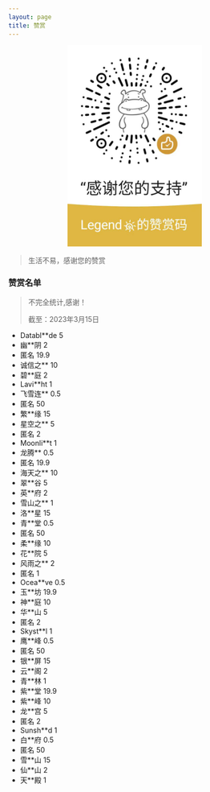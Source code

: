 ```yaml
---
layout: page
title: 赞赏
---
```


<div style="text-align: center;">
<img src="/static/wxzs/wxds.png" style="height: 400px" alt="zs">
</div>


> 生活不易，感谢您的赞赏

### 赞赏名单

> 不完全统计,感谢！
>
> 截至：2023年3月15日

- Databl**de 5
- 幽**阴 2
- 匿名 19.9
- 诚信之** 10
- 碧**庭 2
- Lavi**ht 1
- 飞雪连** 0.5
- 匿名 50
- 繁**缘 15
- 星空之** 5
- 匿名 2
- Moonli**t 1
- 龙腾** 0.5
- 匿名 19.9
- 海天之** 10
- 翠**谷 5
- 英**府 2
- 雪山之** 1
- 洛**星 15
- 青**堂 0.5
- 匿名 50
- 柔**缘 10
- 花**院 5
- 风雨之** 2
- 匿名 1
- Ocea**ve 0.5
- 玉**坊 19.9
- 神**庭 10
- 华**山 5
- 匿名 2
- Skyst**l 1
- 鹰**峰 0.5
- 匿名 50
- 银**屏 15
- 云**阁 2
- 青**林 1
- 紫**堂 19.9
- 紫**峰 10
- 龙**宫 5
- 匿名 2
- Sunsh**d 1
- 白**府 0.5
- 匿名 50
- 雪**山 15
- 仙**山 2
- 天**殿 1




